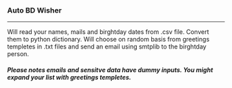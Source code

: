 ### Auto BD Wisher
---

Will read your names, mails and birghtday dates from .csv file. Convert them to python dictionary. Will choose on random basis from greetings templetes in .txt files and send an email using smtplib to the birghtday person. 

##### Please notes emails and sensitve data have dummy inputs. You might expand your list with greetings templetes.
